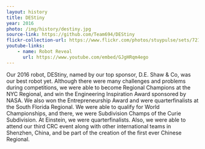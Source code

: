 ```yaml
---
layout: history
title: DEStiny
year: 2016
photo: /img/history/destiny.jpg
source-link: https://github.com/Team694/DEStiny
flickr-collection-url: https://www.flickr.com/photos/stuypulse/sets/72157682402164502
youtube-links:
    - name: Robot Reveal
      url: https://www.youtube.com/embed/GJgHRqm4ego
---
```

Our 2016 robot, DEStiny, named by our top sponsor, D.E. Shaw & Co, was our best robot yet. Although there were many challenges and problems during competitions, we were able to become Regional Champions at the NYC Regional, and win the Engineering Inspiration Award sponsored by NASA. We also won the Entrepreneurship Award and were quarterfinalists at the South Florida Regional. We were able to qualify for World Championships, and there, we were Subdivision Champs of the Curie Subdivision. At Einstein, we were quarterfinalists. Also, we were able to attend our third CRC event along with other international teams in Shenzhen, China, and be part of the creation of the first ever Chinese Regional.

